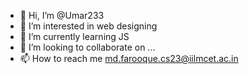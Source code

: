 - 👋 Hi, I’m @Umar233
- 👀 I’m interested in web designing
- 🌱 I’m currently learning JS
- 💞️ I’m looking to collaborate on ...
- 📫 How to reach me md.farooque.cs23@iilmcet.ac.in

<!---
Umar233/Umar233 is a ✨ special ✨ repository because its `README.md` (this file) appears on your GitHub profile.
You can click the Preview link to take a look at your changes.
--->

